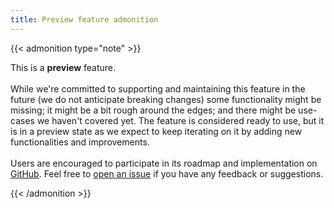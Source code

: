 ```yaml
---
title: Preview feature admonition
---
```


{{< admonition type="note" >}}

This is a **preview** feature.
<br>
<br>
While we're committed to supporting and maintaining this feature in the future (we do not anticipate breaking changes) some functionality might be missing; it might be a bit rough around the edges; and there might be use-cases we haven't covered yet. The feature is considered ready to use, but it is in a preview state as we expect to keep iterating on it by adding new functionalities and improvements.
<br>
<br>
Users are encouraged to participate in its roadmap and implementation on [GitHub](https://github.com/grafana/k6-jslib-testing). Feel free to [open an issue](https://github.com/grafana/k6/issues) if you have any feedback or suggestions.

{{< /admonition >}}
